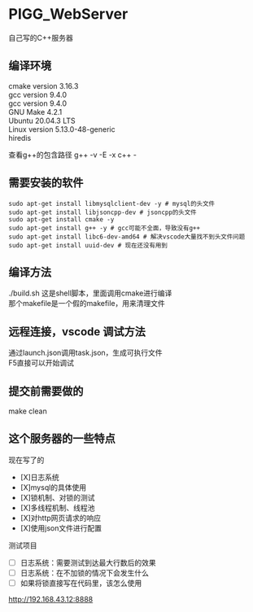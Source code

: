 # PIGG_WebServer
自己写的C++服务器


## 编译环境
cmake version 3.16.3 <br/>
gcc version 9.4.0 <br/>
gcc version 9.4.0 <br/>
GNU Make 4.2.1 <br/>
Ubuntu 20.04.3 LTS <br/>
Linux version 5.13.0-48-generic <br/>
hiredis

查看g++的包含路径
g++ -v -E -x c++ - 
## 需要安装的软件
```shell
sudo apt-get install libmysqlclient-dev -y # mysql的头文件
sudo apt-get install libjsoncpp-dev # jsoncpp的头文件
sudo apt-get install cmake -y
sudo apt-get install g++ -y # gcc可能不全面，导致没有g++
sudo apt-get install libc6-dev-amd64 # 解决vscode大量找不到头文件问题
sudo apt-get install uuid-dev # 现在还没有用到
```

## 编译方法
./build.sh  这是shell脚本，里面调用cmake进行编译 <br/>
那个makefile是一个假的makefile，用来清理文件 

## 远程连接，vscode 调试方法
通过launch.json调用task.json，生成可执行文件 <br/>
F5直接可以开始调试

## 提交前需要做的
make clean

## 这个服务器的一些特点
现在写了的
+ [X]日志系统
+ [X]mysql的具体使用
+ [X]锁机制、对锁的测试
+ [X]多线程机制、线程池
+ [X]对http网页请求的响应
+ [X]使用json文件进行配置

测试项目
+ [ ] 日志系统：需要测试到达最大行数后的效果
+ [ ] 日志系统：在不加锁的情况下会发生什么
+ [ ] 如果将锁直接写在代码里，该怎么使用

http://192.168.43.12:8888